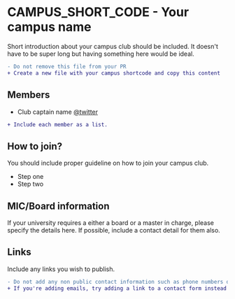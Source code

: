 
# CAMPUS_SHORT_CODE - Your campus name

Short introduction about your campus club should be included. It doesn't have to be super long but having something here would be ideal.
```diff
- Do not remove this file from your PR
+ Create a new file with your campus shortcode and copy this content
```

## Members

* Club captain name [@twitter](https://twitter.com)  
```diff
+ Include each member as a list. 
```

## How to join?

You should include proper guideline on how to join your campus club.

- Step one
- Step two

## MIC/Board information

If your university requires a either a board or a master in charge, please specify the details here. If possible, include a contact detail for them also.

## Links

Include any links you wish to publish.


```diff
- Do not add any non public contact information such as phone numbers or emails. 
+ If you're adding emails, try adding a link to a contact form instead
```
